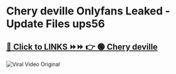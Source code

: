 
 # Chery deville Onlyfans Leaked - Update Files ups56

## <h2><a href="https://clipsfans.com/Chery_deville&ref=git">🔗 Click to LINKS ⏩⏩ 👉 🟢 Chery deville </a></h2>

<a href="https://clipsfans.com/Chery_deville&ref=git" rel="nofollow" data-target="animated-image.originalLink"><img src="https://i.ibb.co.com/xMMVF88/686577567.gif" alt="Viral Video Original" style="max-width: 100%; display: inline-block;" data-target="animated-image.originalImage"></a>

